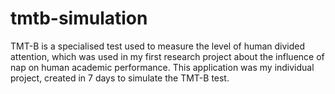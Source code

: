 # tmtb-simulation
TMT-B is a specialised test used to measure the level of human divided attention, which was used in my first research project about the influence of nap on human academic performance. This application was my individual project, created in 7 days to simulate the TMT-B test.
